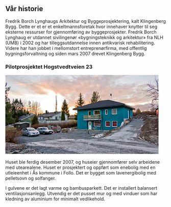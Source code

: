 ## Vår historie
Fredrik Borch Lynghaugs Arkitektur og Byggeprosjektering, kalt Klingenberg Bygg. Dette er et er et enkeltmannsforetak hvor innehaver knytter til seg eksterne ressurser for gjennomføring av byggeprosjekter. Fredrik Borch Lynghaug er utdannet sivilingenør «bygningsteknikk og arkitektur» fra NLH (UMB) i 2002 og har tilleggsutdannelse innen antikvarisk rehabilitering. Videre har han jobbet i mellomstort entreprenørfirma, med offentlig bygningsforvaltning og siden mars 2007 drevet Klingenberg Bygg.


### Pilotprosjektet Hogstvedtveien 23
![hogstvedt veien](/assets/images/hogstvedtveien.jpg)

Huset ble ferdig desember 2007, og huseier gjennomfører selv arbeidene med utearealene.
Huset er prosjektert og oppført som enebolig med en utleieenhet i Ås kommune i Follo. Det er bygget som lavenergibolig med pelletsovn og solfanger.

I gulvene er det lagt varme og bambusparkett. Det er installert balansert ventilasjonsanlegg. Utvendig er det pusset mur og med vinduer som har kledning av aluminium for minimalt vedlikehold.
